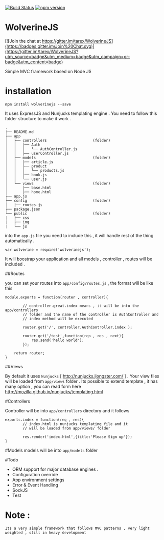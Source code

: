 [![Build Status](https://travis-ci.org/tarex/WolverineJS.svg?branch=master)](https://travis-ci.org/tarex/WolverineJS)  [![npm version](https://badge.fury.io/js/wolverinejs.svg)](http://badge.fury.io/js/wolverinejs)




WolverineJS
===========

[![Join the chat at https://gitter.im/tarex/WolverineJS](https://badges.gitter.im/Join%20Chat.svg)](https://gitter.im/tarex/WolverineJS?utm_source=badge&utm_medium=badge&utm_campaign=pr-badge&utm_content=badge)

Simple MVC framework based on Node JS

installation
===========

	npm install wolverinejs --save


It uses ExpressJS and Nunjucks templating engine . You need to follow this folder structure to make it work .




    .
    ├── README.md
    ├── app
    │   ├── controllers                     (folder)
    │   │   ├── Auth
    │   │   │   └── AuthController.js
    │   │   ├── userController.js 
    │   ├── models                          (folder)
    │   │   ├── article.js
    │   │   ├── product
    │   │   │   └── products.js
    │   │   ├── book.js
    │   │   └── user.js
    │   └── views                           (folder)
    │       ├── base.html
    │       ├── home.html
    ├── app.js
    ├── config                              (folder)
    |   ├── routes.js
    ├── package.json
    └── public                              (folder)
    |   ├── css
    |   ├── img
    |   └── js










into the `app.js` file you need to include this , it will handle rest of the thing automatically .

    var wolverine = require('wolverinejs');


It will boostrap your application and all models , controller , routes will be included .


##Routes

you can set your routes into `app/config/routes.js` , the format will be like this


    module.exports = function(router , controller){

            // controller.great.index means , it will be into the app/controllers
            // folder and the name of the controller is AuthController and
            // index method will be executed  

            router.get('/', controller.AuthController.index );

            router.get('/test',function(rep , res , next){
                res.send('hello world');
            });

        return router;
    }


##Views

By default it uses `Nunjucks` [ http://nunjucks.jlongster.com/ ] . Your view files will be loaded from `app/views` folder . Its possible to extend template , it has many option , you can read form here http://mozilla.github.io/nunjucks/templating.html



#Controllers

Controller will be into `app/controllers` directory and it follows

    exports.index = function(req , res){
            // index.html is nunjucks templating file and it
            // will be loaded from app/views/ folder

            res.render('index.html',{title:'Please Sign up'});
    }


#Models
 models will be into `app/models` folder





#Todo

- ORM support for major database engines .
- Configuration override
- App environment settings
- Error & Event Handling
- SockJS
- Test

# Note :
    Its a very simple framework that follows MVC patterns , very light weighted , still in heavy development  

